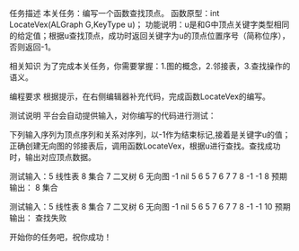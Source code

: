任务描述
本关任务：编写一个函数查找顶点。
函数原型：int LocateVex(ALGraph G,KeyType u)；
功能说明：u是和G中顶点关键字类型相同的给定值；根据u查找顶点，成功时返回关键字为u的顶点位置序号（简称位序），否则返回-1。

相关知识
为了完成本关任务，你需要掌握：1.图的概念，2.邻接表，3.查找操作的语义。

编程要求
根据提示，在右侧编辑器补充代码，完成函数LocateVex的编写。

测试说明
平台会自动提供输入，对你编写的代码进行测试：

下列输入序列为顶点序列和关系对序列，以-1作为结束标记,接着是关键字u的值；正确创建无向图的邻接表后，调用函数LocateVex，根据u进行查找。查找成功时，输出对应顶点数据。


测试输入：5 线性表 8 集合 7 二叉树 6 无向图 -1 nil 5 6 5 7 6 7 7 8 -1 -1  8 
预期输出： 8 集合


测试输入：5 线性表 8 集合 7 二叉树 6 无向图 -1 nil 5 6 5 7 6 7 7 8 -1 -1  10 
预期输出： 查找失败

开始你的任务吧，祝你成功！